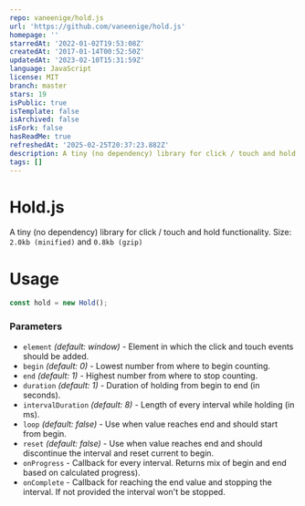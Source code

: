```yaml
---
repo: vaneenige/hold.js
url: 'https://github.com/vaneenige/hold.js'
homepage: ''
starredAt: '2022-01-02T19:53:08Z'
createdAt: '2017-01-14T00:52:50Z'
updatedAt: '2023-02-10T15:31:59Z'
language: JavaScript
license: MIT
branch: master
stars: 19
isPublic: true
isTemplate: false
isArchived: false
isFork: false
hasReadMe: true
refreshedAt: '2025-02-25T20:37:23.882Z'
description: A tiny (no dependency) library for click / touch and hold functionality!
tags: []
---
```


# Hold.js
A tiny (no dependency) library for click / touch and hold functionality.
Size: `2.0kb (minified)` and  `0.8kb (gzip)`

# Usage
``` javascript
const hold = new Hold();
```

### Parameters
* `element` *(default: window)* - Element in which the click and touch events should be added.
* `begin` *(default: 0)* - Lowest number from where to begin counting.
* `end` *(default: 1)* - Highest number from where to stop counting.
* `duration` *(default: 1)* - Duration of holding from begin to end (in seconds).
* `intervalDuration` *(default: 8)* - Length of every interval while holding (in ms).
* `loop` *(default: false)* - Use when value reaches end and should start from begin.
* `reset` *(default: false)* - Use when value reaches end and should discontinue the interval and reset current to begin.
* `onProgress` - Callback for every interval. Returns mix of begin and end based on calculated progress).
* `onComplete` - Callback for reaching the end value and stopping the interval. If not provided the interval won't be stopped.


